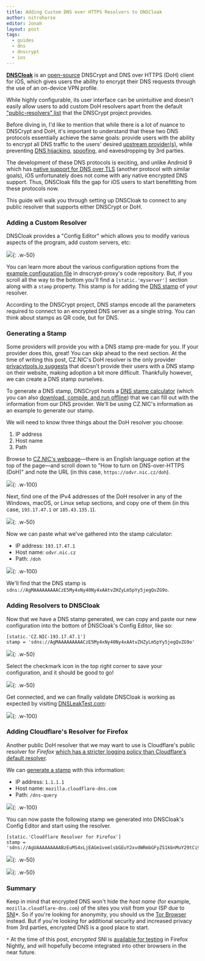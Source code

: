 ```yaml
---
title: Adding Custom DNS over HTTPS Resolvers to DNSCloak
author: nitrohorse
editor: Jonah
layout: post
tags:
  - guides
  - dns
  - dnscrypt
  - ios
---
```


**[DNSCloak](https://apps.apple.com/us/app/dnscloak-secure-dns-client/id1452162351)** is an [open-source](https://github.com/s-s/dnscloak) DNSCrypt and DNS over HTTPS (DoH) client for iOS, which gives users the ability to encrypt their DNS requests through the use of an on-device VPN profile.

While highly configurable, its user interface can be unintuitive and doesn't easily allow users to add custom DoH resolvers apart from the default ["public-resolvers" list](https://github.com/DNSCrypt/dnscrypt-resolvers/blob/master/v2/public-resolvers.md) that the DNSCrypt project provides.

Before diving in, I'd like to mention that while there is a lot of nuance to DNSCrypt and DoH, it's important to understand that these two DNS protocols essentially achieve the same goals: provide users with the ability to encrypt all DNS traffic to the users' desired [upstream provider(s)](https://www.privacytools.io/providers/dns/#icanndns), while preventing [DNS hijacking](https://en.wikipedia.org/wiki/DNS_hijacking), [spoofing](https://en.wikipedia.org/wiki/DNS_spoofing), and eavesdropping by 3rd parties.

The development of these DNS protocols is exciting, and unlike Android 9 which has [native support for DNS over TLS](https://support.google.com/android/answer/9089903) (another protocol with similar goals), iOS unfortunately does not come with any native encrypted DNS support. Thus, DNSCloak fills the gap for iOS users to start benefitting from these protocols now.

This guide will walk you through setting up DNSCloak to connect to any public resolver that supports either DNSCrypt or DoH.

### Adding a Custom Resolver

DNSCloak provides a "Config Editor" which allows you to modify various aspects of the program, add custom servers, etc:

![](/assets/img/2019-08-24-dnscloak/config-editor.jpeg){: .w-50}

You can learn more about the various configuration options from the [example configuration file](https://github.com/jedisct1/dnscrypt-proxy/blob/master/dnscrypt-proxy/example-dnscrypt-proxy.toml) in dnscrypt-proxy's code repository. But, if you scroll all the way to the bottom you'll find a `[static.'myserver']` section along with a `stamp` property. This stamp is for adding the [DNS stamp](https://dnscrypt.info/stamps-specifications) of your resolver.

According to the DNSCrypt project, DNS stamps encode all the parameters required to connect to an encrypted DNS server as a single string. You can think about stamps as QR code, but for DNS.

### Generating a Stamp

Some providers will provide you with a DNS stamp pre-made for you. If your provider does this, great! You can skip ahead to the next section. At the time of writing this post, CZ.NIC's DoH resolver is the only provider [privacytools.io suggests](https://www.privacytools.io/providers/dns/#icanndns) that doesn't provide their users with a DNS stamp on their website, making adoption a bit more difficult. Thankfully however, we can create a DNS stamp ourselves.

To generate a DNS stamp, DNSCrypt hosts a [DNS stamp calculator](https://dnscrypt.info/stamps/) (which you can also [download, compile, and run offline](https://github.com/jedisct1/vue-dnsstamp)) that we can fill out with the information from our DNS provider. We'll be using CZ.NIC's information as an example to generate our stamp.

We will need to know three things about the DoH resolver you choose:
1. IP address
2. Host name
3. Path

Browse to [CZ.NIC's webpage](https://www.nic.cz/odvr/)—there is an English language option at the top of the page—and scroll down to "How to turn on DNS-over-HTTPS (DoH)" and note the URL (in this case, `https://odvr.nic.cz/doh`).

![](/assets/img/2019-08-24-dnscloak/cz-nic-doh.png){: .w-100}

Next, find one of the IPv4 addresses of the DoH resolver in any of the Windows, macOS, or Linux setup sections, and copy one of them (in this case, `193.17.47.1` or `185.43.135.1`).

![](/assets/img/2019-08-24-dnscloak/cz-nic-ips.png){: .w-50}

Now we can paste what we've gathered into the stamp calculator:
- IP address: `193.17.47.1`
- Host name: `odvr.nic.cz`
- Path: `/doh`

![](/assets/img/2019-08-24-dnscloak/cz-nic-stamp.png){: .w-100}

We'll find that the DNS stamp is `sdns://AgMAAAAAAAAACzE5My4xNy40Ny4xAAtvZHZyLm5pYy5jegQvZG9o`.

### Adding Resolvers to DNSCloak

Now that we have a DNS stamp generated, we can copy and paste our new configuration into the bottom of DNSCloak's Config Editor, like so:

```
[static.'CZ.NIC-193.17.47.1']
stamp = 'sdns://AgMAAAAAAAAACzE5My4xNy40Ny4xAAtvZHZyLm5pYy5jegQvZG9o'
```

![](/assets/img/2019-08-24-dnscloak/config-editor-cz-nic.jpeg){: .w-50}

Select the checkmark icon in the top right corner to save your configuration, and it should be good to go!

![](/assets/img/2019-08-24-dnscloak/dnscloak-cz-nic.jpeg){: .w-50}

Get connected, and we can finally validate DNSCloak is working as expected by visiting [DNSLeakTest.com](https://dnsleaktest.com/):

![](/assets/img/2019-08-24-dnscloak/dnsleaktest-cz-nic.jpeg){: .w-100}

### Adding Cloudflare's Resolver for Firefox

Another public DoH resolver that we may want to use is Cloudflare's public resolver for _Firefox_ [which has a stricter logging policy than Cloudflare's default resolver](https://forum.privacytools.io/t/logging-differences-between-cloudflares-default-dns-over-https-resolver-and-their-resolver-for-firefox/1451).

We can [generate a stamp](https://dnscrypt.info/stamps/) with this information:
- IP address: `1.1.1.1`
- Host name: `mozilla.cloudflare-dns.com`
- Path: `/dns-query`

![](/assets/img/2019-08-24-dnscloak/cloudflare-mozilla-stamp.png){: .w-100}

You can now paste the following stamp we generated into DNSCloak's Config Editor and start using the resolver.

```
[static.'Cloudflare Resolver for Firefox']
stamp = 'sdns://AgUAAAAAAAAABzEuMS4xLjEAGm1vemlsbGEuY2xvdWRmbGFyZS1kbnMuY29tCi9kbnMtcXVlcnk'
```

![](/assets/img/2019-08-24-dnscloak/config-editor-cf-moz.jpeg){: .w-50}

![](/assets/img/2019-08-24-dnscloak/dnscloak-cf-moz.jpeg){: .w-50}

### Summary

Keep in mind that encrypted DNS won't hide the _host name_ (for example, `mozilla.cloudflare-dns.com`) of the sites you visit from your ISP due to [SNI](https://en.wikipedia.org/wiki/Server_Name_Indication#Security_implications)*. So if you're looking for anonymity, you should us the [Tor Browser](https://www.torproject.org/) instead. But if you're looking for additional security and increased privacy from 3rd parties, encrypted DNS is a good place to start.

`*` At the time of this post, _encrypted_ SNI is [available for testing](https://blog.mozilla.org/security/2018/10/18/encrypted-sni-comes-to-firefox-nightly/) in Firefox Nightly, and will hopefully become integrated into other browsers in the near future.
